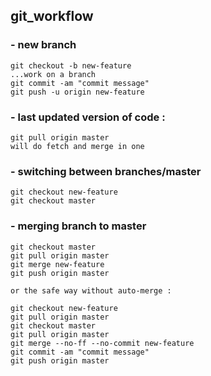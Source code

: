 ## git_workflow

### - new branch
```
git checkout -b new-feature
...work on a branch
git commit -am "commit message"
git push -u origin new-feature
```

### - last updated version of code :
```
git pull origin master
will do fetch and merge in one
```

### - switching between branches/master
```
git checkout new-feature
git checkout master
```

### - merging branch to master
```
git checkout master
git pull origin master
git merge new-feature
git push origin master

or the safe way without auto-merge :

git checkout new-feature
git pull origin master
git checkout master
git pull origin master
git merge --no-ff --no-commit new-feature
git commit -am "commit message"
git push origin master
```
